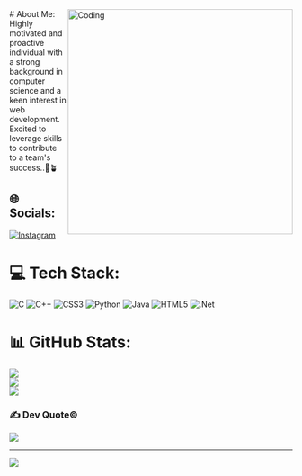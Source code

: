 <img align="right" alt="Coding" width="400" src="https://media.giphy.com/media/Dh5q0sShxgp13DwrvG/giphy.gif">
# About Me:
Highly motivated and proactive individual with a strong background in computer science and a keen interest in web development. Excited to leverage skills to contribute to a team's success..🌱🪴


## 🌐 Socials:
[![Instagram](https://img.shields.io/badge/Instagram-%23E4405F.svg?logo=Instagram&logoColor=white)](https://instagram.com/jnanesh_reddy_17) 

# 💻 Tech Stack:
![C](https://img.shields.io/badge/c-%2300599C.svg?style=flat&logo=c&logoColor=white) ![C++](https://img.shields.io/badge/c++-%2300599C.svg?style=flat&logo=c%2B%2B&logoColor=white) ![CSS3](https://img.shields.io/badge/css3-%231572B6.svg?style=flat&logo=css3&logoColor=white) ![Python](https://img.shields.io/badge/python-3670A0?style=flat&logo=python&logoColor=ffdd54) ![Java](https://img.shields.io/badge/java-%23ED8B00.svg?style=flat&logo=java&logoColor=white) ![HTML5](https://img.shields.io/badge/html5-%23E34F26.svg?style=flat&logo=html5&logoColor=white) ![.Net](https://img.shields.io/badge/.NET-5C2D91?style=flat&logo=.net&logoColor=white)
# 📊 GitHub Stats:
![](https://github-readme-stats.vercel.app/api?username=jnaneshreddy&theme=dark&hide_border=false&include_all_commits=false&count_private=false)<br/>
![](https://github-readme-streak-stats.herokuapp.com/?user=jnaneshreddy&theme=dark&hide_border=false)<br/>
![](https://github-readme-stats.vercel.app/api/top-langs/?username=jnaneshreddy&theme=dark&hide_border=false&include_all_commits=false&count_private=false&layout=compact)

### ✍️  Dev Quote©
![](https://quotes-github-readme.vercel.app/api?type=horizontal&theme=merko)

---
[![](https://visitcount.itsvg.in/api?id=jnaneshreddy&icon=2&color=0)](https://visitcount.itsvg.in)


